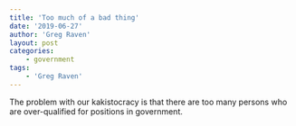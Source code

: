 ```yaml
---
title: 'Too much of a bad thing'
date: '2019-06-27'
author: 'Greg Raven'
layout: post
categories:
    - government
tags:
    - 'Greg Raven'
---
```


The problem with our kakistocracy is that there are too many persons who are over-qualified for positions in government.